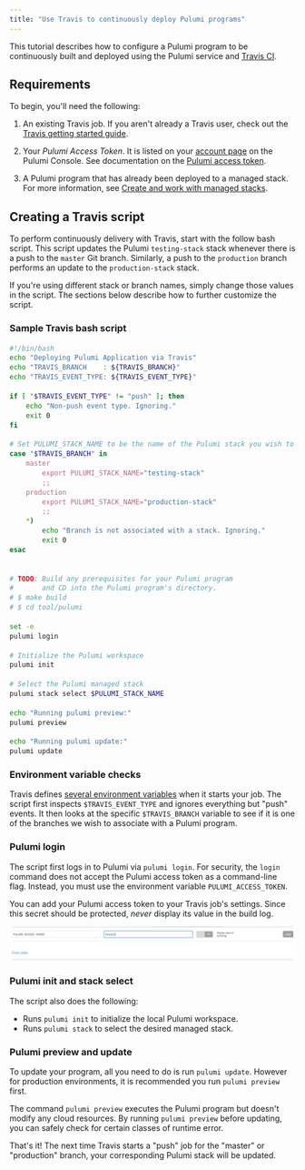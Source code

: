 ```yaml
---
title: "Use Travis to continuously deploy Pulumi programs"
---
```


This tutorial describes how to configure a Pulumi program to be continuously built and deployed using the Pulumi service and [Travis CI](https://travis-ci.com/).

## Requirements

To begin, you'll need the following:

1. An existing Travis job. If you aren't already a Travis user, check out the 
   [Travis getting started guide](https://docs.travis-ci.com/user/getting-started/).

1. Your _Pulumi Access Token_. It is listed on your [account page](https://beta.pulumi.com/account)
   on the Pulumi Console. See documentation on the [Pulumi access token](./console.html#access-token).

1. A Pulumi program that has already been deployed to a managed stack. For more information, see [Create and work with managed stacks](./cloud-stack.html).

## Creating a Travis script

To perform continuously delivery with Travis, start with the follow bash script. This script updates the Pulumi `testing-stack` stack whenever there is a push to the `master` Git branch. Similarly, a push to the `production` branch performs an update to the `production-stack` stack.

If you're using different stack or branch names, simply change those values in the script. The sections below describe how to further customize the script.

### Sample Travis bash script

```bash
#!/bin/bash
echo "Deploying Pulumi Application via Travis"
echo "TRAVIS_BRANCH    : ${TRAVIS_BRANCH}"
echo "TRAVIS_EVENT_TYPE: ${TRAVIS_EVENT_TYPE}"

if [ "$TRAVIS_EVENT_TYPE" != "push" ]; then
    echo "Non-push event type. Ignoring."
    exit 0
fi

# Set PULUMI_STACK_NAME to be the name of the Pulumi stack you wish to update.
case "$TRAVIS_BRANCH" in
    master
        export PULUMI_STACK_NAME="testing-stack"
        ;;
    production
        export PULUMI_STACK_NAME="production-stack"
        ;;
    *)
        echo "Branch is not associated with a stack. Ignoring."
        exit 0
esac


# TODO: Build any prerequisites for your Pulumi program
#       and CD into the Pulumi program's directory.
# $ make build
# $ cd tool/pulumi

set -e
pulumi login

# Initialize the Pulumi workspace
pulumi init

# Select the Pulumi managed stack
pulumi stack select $PULUMI_STACK_NAME

echo "Running pulumi preview:"
pulumi preview

echo "Running pulumi update:"
pulumi update
```

### Environment variable checks

Travis defines [several environment variables](https://docs.travis-ci.com/user/environment-variables/#Default-Environment-Variables)
when it starts your job. The script first inspects `$TRAVIS_EVENT_TYPE` and ignores everything but
"push" events. It then looks at the specific `$TRAVIS_BRANCH` variable to see if it is one of the
branches we wish to associate with a Pulumi program.

### Pulumi login

The script first logs in to Pulumi via `pulumi login`. For security, the `login` command does not accept the Pulumi access token as a command-line flag. Instead, you must use the environment variable `PULUMI_ACCESS_TOKEN`.

You can add your Pulumi access token to your Travis job's settings. Since this secret should be protected, *never* display its value in the build log.

![adding-travis-setting](/images/tutorial-travis/01-add-travis-envvar.png)

### Pulumi init and stack select

The script also does the following:
- Runs `pulumi init` to initialize the local Pulumi workspace.
- Runs `pulumi stack` to select the desired managed stack.

### Pulumi preview and update

To update your program, all you need to do is run `pulumi update`. However for production
environments, it is recommended you run `pulumi preview` first.

The command `pulumi preview` executes the Pulumi program but doesn't modify any cloud resources. By running
`pulumi preview` before updating, you can safely check for certain classes of runtime error.

That's it! The next time Travis starts a "push" job for the "master" or "production" branch,
your corresponding Pulumi stack will be updated.
